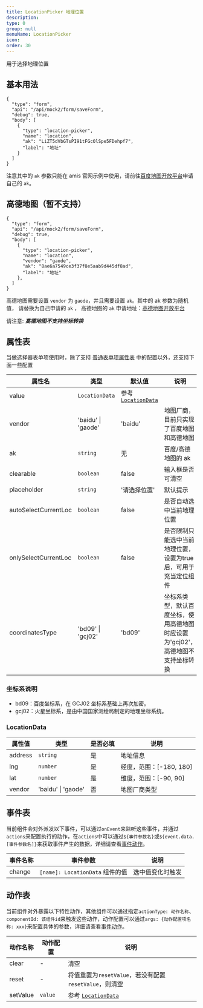 ```yaml
---
title: LocationPicker 地理位置
description:
type: 0
group: null
menuName: LocationPicker
icon:
order: 30
---
```


用于选择地理位置

## 基本用法

```schema: scope="body"
{
  "type": "form",
  "api": "/api/mock2/form/saveForm",
  "debug": true,
  "body": [
    {
      "type": "location-picker",
      "name": "location",
      "ak": "LiZT5dVbGTsPI91tFGcOlSpe5FDehpf7",
      "label": "地址"
    }
  ]
}
```

注意其中的 `ak` 参数只能在 amis 官网示例中使用，请前往[百度地图开放平台](http://lbsyun.baidu.com/)申请自己的 `ak`。

## 高德地图（暂不支持）

```schema: scope="body"
{
  "type": "form",
  "api": "/api/mock2/form/saveForm",
  "debug": true,
  "body": [
    {
      "type": "location-picker",
      "name": "location",
      "vendor": "gaode",
      "ak": "8ae6a7549ce3f37f8e5aab9d445df8ad",
      "label": "地址"
    },
  ]
}
```

高德地图需要设置 `vendor` 为 `gaode`，并且需要设置 `ak`。其中的 ak 参数为随机值， 请替换为自己申请的 `ak` ， 高德地图的 `ak` 申请地址：[高德地图开放平台](https://lbs.amap.com/)

请注意: **_高德地图不支持坐标转换_**

## 属性表

当做选择器表单项使用时，除了支持 [普通表单项属性表](./formitem#%E5%B1%9E%E6%80%A7%E8%A1%A8) 中的配置以外，还支持下面一些配置

| 属性名          | 类型               | 默认值                               | 说明                                                                             |
| --------------- | ------------------ | ------------------------------------ | -------------------------------------------------------------------------------- |
| value           | `LocationData`     | 参考 [`LocationData`](#LocationData) |                                                                                  |
| vendor          | 'baidu' \| 'gaode' | 'baidu'                              | 地图厂商，目前只实现了百度地图和高德地图                                         |
| ak              | `string`           | 无                                   | 百度/高德地图的 ak                                                               |
| clearable       | `boolean`          | false                                | 输入框是否可清空                                                                 |
| placeholder     | `string`           | '请选择位置'                         | 默认提示                                                                         |
| autoSelectCurrentLoc     | `boolean`  | false    | 是否自动选中当前地理位置                                 |
| onlySelectCurrentLoc     | `boolean`  | false    | 是否限制只能选中当前地理位置，设置为true后，可用于充当定位组件 |
| coordinatesType | 'bd09' \| 'gcj02'  | 'bd09'                               | 坐标系类型，默认百度坐标，使用高德地图时应设置为'gcj02'， 高德地图不支持坐标转换 |

### 坐标系说明

- bd09：百度坐标系，在 GCJ02 坐标系基础上再次加密。
- gcj02：火星坐标系，是由中国国家测绘局制定的地理坐标系统。

### LocationData

| 属性值  | 类型               | 是否必填 | 说明                    |
| ------- | ------------------ | -------- | ----------------------- |
| address | `string`           | 是       | 地址信息                |
| lng     | `number`           | 是       | 经度，范围：[-180, 180] |
| lat     | `number`           | 是       | 维度，范围：[-90, 90]   |
| vendor  | 'baidu' \| 'gaode' | 否       | 地图厂商类型            |

## 事件表

当前组件会对外派发以下事件，可以通过`onEvent`来监听这些事件，并通过`actions`来配置执行的动作，在`actions`中可以通过`${事件参数名}`或`${event.data.[事件参数名]}`来获取事件产生的数据，详细请查看[事件动作](../../docs/concepts/event-action)。

| 事件名称 | 事件参数                        | 说明             |
| -------- | ------------------------------- | ---------------- |
| change   | `[name]: LocationData` 组件的值 | 选中值变化时触发 |

## 动作表

当前组件对外暴露以下特性动作，其他组件可以通过指定`actionType: 动作名称`、`componentId: 该组件id`来触发这些动作，动作配置可以通过`args: {动作配置项名称: xxx}`来配置具体的参数，详细请查看[事件动作](../../docs/concepts/event-action#触发其他组件的动作)。

| 动作名称 | 动作配置 | 说明                                                   |
| -------- | -------- | ------------------------------------------------------ |
| clear    | -        | 清空                                                   |
| reset    | -        | 将值重置为`resetValue`，若没有配置`resetValue`，则清空 |
| setValue | `value`  | 参考 [`LocationData`](#LocationData)                   |
